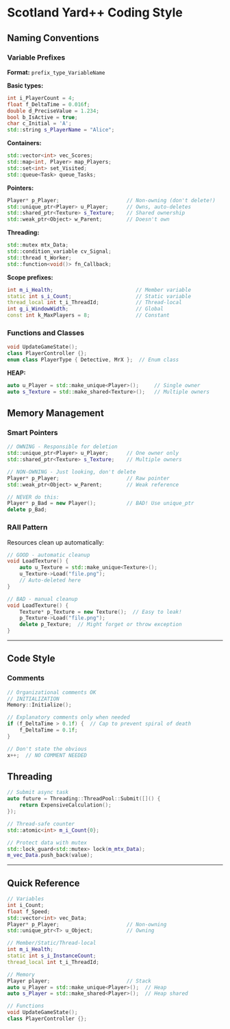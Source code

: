# Scotland Yard++ Coding Style

## Naming Conventions

### Variable Prefixes

**Format:** `prefix_type_VariableName`

**Basic types:**
```cpp
int i_PlayerCount = 4;
float f_DeltaTime = 0.016f;
double d_PreciseValue = 1.234;
bool b_IsActive = true;
char c_Initial = 'A';
std::string s_PlayerName = "Alice";
```

**Containers:**
```cpp
std::vector<int> vec_Scores;
std::map<int, Player> map_Players;
std::set<int> set_Visited;
std::queue<Task> queue_Tasks;
```

**Pointers:**
```cpp
Player* p_Player;                      // Non-owning (don't delete!)
std::unique_ptr<Player> u_Player;      // Owns, auto-deletes
std::shared_ptr<Texture> s_Texture;    // Shared ownership
std::weak_ptr<Object> w_Parent;        // Doesn't own
```

**Threading:**
```cpp
std::mutex mtx_Data;
std::condition_variable cv_Signal;
std::thread t_Worker;
std::function<void()> fn_Callback;
```

**Scope prefixes:**
```cpp
int m_i_Health;                           // Member variable
static int s_i_Count;                     // Static variable
thread_local int t_i_ThreadId;            // Thread-local
int g_i_WindowWidth;                      // Global
const int k_MaxPlayers = 8;               // Constant
```

### Functions and Classes

```cpp
void UpdateGameState();
class PlayerController {};
enum class PlayerType { Detective, MrX };  // Enum class
```

**HEAP:**
```cpp
auto u_Player = std::make_unique<Player>();     // Single owner
auto s_Texture = std::make_shared<Texture>();   // Multiple owners
```

## Memory Management

### Smart Pointers

```cpp
// OWNING - Responsible for deletion
std::unique_ptr<Player> u_Player;      // One owner only
std::shared_ptr<Texture> s_Texture;    // Multiple owners

// NON-OWNING - Just looking, don't delete
Player* p_Player;                      // Raw pointer
std::weak_ptr<Object> w_Parent;        // Weak reference

// NEVER do this:
Player* p_Bad = new Player();          // BAD! Use unique_ptr
delete p_Bad;
```

### RAII Pattern

Resources clean up automatically:

```cpp
// GOOD - automatic cleanup
void LoadTexture() {
    auto u_Texture = std::make_unique<Texture>();
    u_Texture->Load("file.png");
    // Auto-deleted here
}

// BAD - manual cleanup
void LoadTexture() {
    Texture* p_Texture = new Texture();  // Easy to leak!
    p_Texture->Load("file.png");
    delete p_Texture;  // Might forget or throw exception
}
```

---

## Code Style

### Comments

```cpp
// Organizational comments OK
// INITIALIZATION
Memory::Initialize();

// Explanatory comments only when needed
if (f_DeltaTime > 0.1f) {  // Cap to prevent spiral of death
    f_DeltaTime = 0.1f;
}

// Don't state the obvious
x++;  // NO COMMENT NEEDED
```

## Threading

```cpp
// Submit async task
auto future = Threading::ThreadPool::Submit([]() {
    return ExpensiveCalculation();
});

// Thread-safe counter
std::atomic<int> m_i_Count{0};

// Protect data with mutex
std::lock_guard<std::mutex> lock(m_mtx_Data);
m_vec_Data.push_back(value);
```

---

## Quick Reference

```cpp
// Variables
int i_Count;
float f_Speed;
std::vector<int> vec_Data;
Player* p_Player;                      // Non-owning
std::unique_ptr<T> u_Object;           // Owning

// Member/Static/Thread-local
int m_i_Health;
static int s_i_InstanceCount;
thread_local int t_i_ThreadId;

// Memory
Player player;                         // Stack
auto u_Player = std::make_unique<Player>();  // Heap
auto s_Player = std::make_shared<Player>();  // Heap shared

// Functions
void UpdateGameState();
class PlayerController {};
```